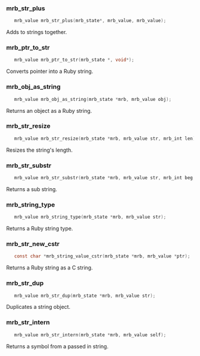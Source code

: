 ### mrb_str_plus
```C
   mrb_value mrb_str_plus(mrb_state*, mrb_value, mrb_value);
```
Adds to strings together.
### mrb_ptr_to_str
```C
   mrb_value mrb_ptr_to_str(mrb_state *, void*);
```
Converts pointer into a Ruby string.
### mrb_obj_as_string
```C
   mrb_value mrb_obj_as_string(mrb_state *mrb, mrb_value obj);
```
Returns an object as a Ruby string.
### mrb_str_resize
```C
   mrb_value mrb_str_resize(mrb_state *mrb, mrb_value str, mrb_int len);
```
Resizes the string's length.
### mrb_str_substr
```C
   mrb_value mrb_str_substr(mrb_state *mrb, mrb_value str, mrb_int beg, mrb_int len);
```
Returns a sub string.
### mrb_string_type
```C
   mrb_value mrb_string_type(mrb_state *mrb, mrb_value str);
```
Returns a Ruby string type.
### mrb_str_new_cstr
```C
   const char *mrb_string_value_cstr(mrb_state *mrb, mrb_value *ptr);
```
Returns a Ruby string as a C string.
### mrb_str_dup
```C
   mrb_value mrb_str_dup(mrb_state *mrb, mrb_value str);
```
Duplicates a string object.
### mrb_str_intern
```C
   mrb_value mrb_str_intern(mrb_state *mrb, mrb_value self);
```
Returns a symbol from a passed in string.
